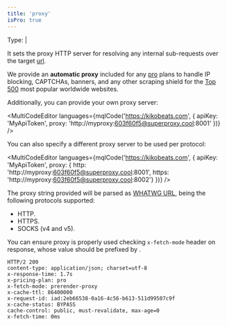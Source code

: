 ```yaml
---
title: 'proxy'
isPro: true
---
```


Type: <TypeContainer><Type children='<boolean>'/> | <Type children='<string>'/></TypeContainer><br/>

It sets the proxy HTTP server for resolving any internal sub-requests over the target [url](/docs/api/parameters/url).


We provide an **automatic proxy** included for any [pro](/docs/api/basics/endpoint) plans to handle IP blocking, CAPTCHAs, banners, and any other scraping shield for the [Top 500](/blog/proxy-capabilities) most popular worldwide websites.

Additionally, you can provide your own proxy server:

<MultiCodeEditor languages={mqlCode('https://kikobeats.com', { apiKey: 'MyApiToken', proxy: 'http://myproxy:603f60f5@superproxy.cool:8001' })} />

You can also specify a different proxy server to be used per protocol:

<MultiCodeEditor languages={mqlCode('https://kikobeats.com', { apiKey: 'MyApiToken', proxy: { http: 'http://myproxy:603f60f5@superproxy.cool:8001', https: 'http://myproxy:603f60f5@superproxy.cool:8002'} })} />

The proxy string provided will be parsed as [WHATWG URL](https://nodejs.org/api/url.html#url_the_whatwg_url_api), being the following protocols supported:

- HTTP.
- HTTPS.
- SOCKS (v4 and v5).

You can ensure proxy is properly used checking `x-fetch-mode` header on response, whose value should be prefixed by <Type children="'proxy-*'"/>.

```bash{5}
HTTP/2 200
content-type: application/json; charset=utf-8
x-response-time: 1.7s
x-pricing-plan: pro
x-fetch-mode: prerender-proxy
x-cache-ttl: 86400000
x-request-id: iad:2eb66538-0a16-4c56-b613-511d99507c9f
x-cache-status: BYPASS
cache-control: public, must-revalidate, max-age=0
x-fetch-time: 0ms
```
